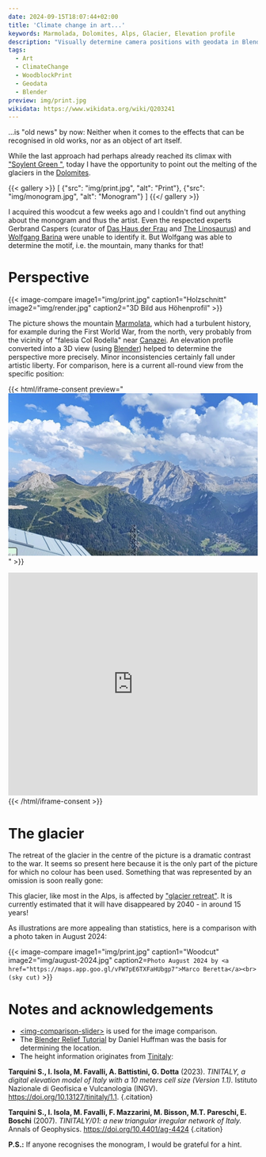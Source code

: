```yaml
---
date: 2024-09-15T18:07:44+02:00
title: 'Climate change in art...'
keywords: Marmolada, Dolomites, Alps, Glacier, Elevation profile
description: "Visually determine camera positions with geodata in Blender"
tags:
  - Art
  - ClimateChange
  - WoodblockPrint
  - Geodata
  - Blender
preview: img/print.jpg
wikidata: https://www.wikidata.org/wiki/Q203241
---
```


...is "old news" by now: Neither when it comes to the effects that can be recognised in old works, nor as an object of art itself.
<!--more-->

While the last approach had perhaps already reached its climax with ["Soylent Green "](https://en.wikipedia.org/wiki/Soylent_Green), today I have the opportunity to point out the melting of the glaciers in the [Dolomites](https://en.wikipedia.org/wiki/Dolomites).

{{< gallery >}}
[
  {"src": "img/print.jpg", "alt": "Print"},
  {"src": "img/monogram.jpg", "alt": "Monogram"}
]
{{</ gallery >}}

I acquired this woodcut a few weeks ago and I couldn't find out anything about the monogram and thus the artist. Even the respected experts Gerbrand Caspers (curator of [Das Haus der Frau](https://www.dashausderfrau.nl/) and [The Linosaurus](https://gerrie-thefriendlyghost.blogspot.com/)) and [Wolfgang Barina](http://www.wolfgang-barina.de/kunst/) were unable to identify it. But Wolfgang was able to determine the motif, i.e. the mountain, many thanks for that!

# Perspective

{{< image-compare image1="img/print.jpg" caption1="Holzschnitt" image2="img/render.jpg" caption2="3D Bild aus Höhenprofil" >}}

The picture shows the mountain [Marmolata](https://de.wikipedia.org/wiki/Marmolata), which had a turbulent history, for example during the First World War, from the north, very probably from the vicinity of "falesia Col Rodella" near [Canazei](https://de.wikipedia.org/wiki/Canazei). An elevation profile converted into a 3D view (using [Blender](https://www.blender.org/)) helped to determine the perspective more precisely. Minor inconsistencies certainly fall under artistic liberty. For comparison, here is a current all-round view from the specific position:

{{< html/iframe-consent  preview="<img class='video-preview' src='img/preview.jpg' alt='Preview'>" >}}
  <iframe src="https://www.google.com/maps/embed?pb=!4v1726427311620!6m8!1m7!1sCAoSLEFGMVFpcE1hWDRoN0Z5NExFdlpaSFFQUXh4NV9MZ3g0aHRYY1d0d0NKMWVS!2m2!1d46.495287!2d11.7513511!3f98.78276099443083!4f4.4556945190209944!5f1.4219312166764295" width="100%" height="450" style="border:0;" allowfullscreen="" loading="lazy" referrerpolicy="no-referrer-when-downgrade"></iframe>
{{< /html/iframe-consent >}}

# The glacier

The retreat of the glacier in the centre of the picture is a dramatic contrast to the war. It seems so present here because it is the only part of the picture for which no colour has been used. Something that was represented by an omission is soon really gone:

This glacier, like most in the Alps, is affected by ["glacier retreat"](https://en.wikipedia.org/wiki/Retreat_of_glaciers_since_1850). It is currently estimated that it will have disappeared by 2040 - in around 15 years!

As illustrations are more appealing than statistics, here is a comparison with a photo taken in August 2024:

{{< image-compare image1="img/print.jpg" caption1="Woodcut" image2="img/august-2024.jpg" caption2=`Photo August 2024 by <a href="https://maps.app.goo.gl/vFW7pE6TXFaHUbgp7">Marco Beretta</a><br>(sky cut)` >}}

# Notes and acknowledgements
* [&lt;img-comparison-slider&gt;](https://img-comparison-slider.sneas.io/examples.html) is used for the image comparison.
* The [Blender Relief Tutorial](https://somethingaboutmaps.wordpress.com/blender-relief-tutorial-getting-set-up/) by Daniel Huffman was the basis for determining the location.
* The height information originates from [Tinitaly](https://tinitaly.pi.ingv.it/):

**Tarquini S., I. Isola, M. Favalli, A. Battistini, G. Dotta** (2023). *TINITALY, a digital elevation model of Italy with a 10 meters cell size (Version 1.1).* Istituto Nazionale di Geofisica e Vulcanologia (INGV). https://doi.org/10.13127/tinitaly/1.1.
{.citation}

**Tarquini S., I. Isola, M. Favalli, F. Mazzarini, M. Bisson, M.T. Pareschi, E. Boschi** (2007). *TINITALY/01: a new triangular irregular network of Italy.* Annals of Geophysics. https://doi.org/10.4401/ag-4424
{.citation}

**P.S.:** If anyone recognises the monogram, I would be grateful for a hint.
